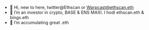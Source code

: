 - 👋 Hi, new to here, twitter@Ethscan or Warpcast@ethscan.eth
- 👀 I’m an investor in crypto, BASE & ENS MAXI. I hodl ethscan.eth & bingx.eth 
- 🌱 I’m accumulating great .eth
